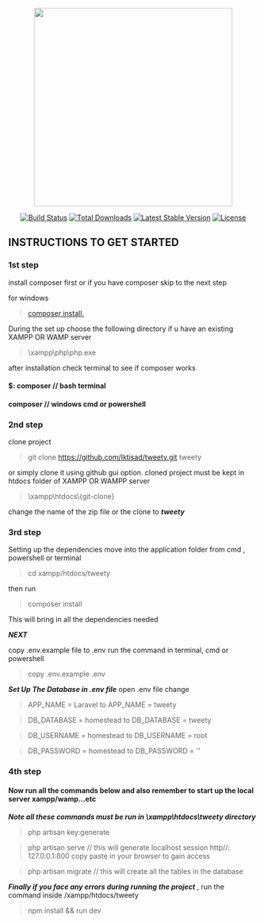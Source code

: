 <p align="center"><img src="https://res.cloudinary.com/dtfbvvkyp/image/upload/v1566331377/laravel-logolockup-cmyk-red.svg" width="400"></p>

<p align="center">
<a href="https://travis-ci.org/laravel/framework"><img src="https://travis-ci.org/laravel/framework.svg" alt="Build Status"></a>
<a href="https://packagist.org/packages/laravel/framework"><img src="https://poser.pugx.org/laravel/framework/d/total.svg" alt="Total Downloads"></a>
<a href="https://packagist.org/packages/laravel/framework"><img src="https://poser.pugx.org/laravel/framework/v/stable.svg" alt="Latest Stable Version"></a>
<a href="https://packagist.org/packages/laravel/framework"><img src="https://poser.pugx.org/laravel/framework/license.svg" alt="License"></a>
</p>

## INSTRUCTIONS TO GET STARTED
### 1st step
install composer first or if you have composer skip to the next step

for windows
> <a href="https://getcomposer.org/Composer-Setup.exe"> composer install.</a>

During the set up choose the following directory if u have an existing XAMPP OR WAMP server

> \xampp\php\php.exe 

after installation check terminal to see if composer works

#### $: composer // bash terminal 

#### composer // windows cmd or powershell

### 2nd step
clone project

> git clone https://github.com/Iktisad/tweety.git tweety


or simply clone it using github gui option.
cloned project must be kept in htdocs folder of XAMPP OR WAMPP server

> \xampp\htdocs\\{git-clone}

change the name of the zip file or the clone to ***tweety***

### 3rd step 
Setting up the dependencies
move into the application folder from cmd , powershell or terminal

> cd xampp/htdocs/tweety

then run 

> composer install 

This will bring in all the dependencies needed

***NEXT***

copy .env.example file to .env
run the command in terminal, cmd or powershell

> copy .env.example .env

***Set Up The Database in .env file***
open .env file
change

>APP_NAME = Laravel to APP_NAME = tweety

>DB_DATABASE = homestead to DB_DATABASE = tweety

>DB_USERNAME = homestead to DB_USERNAME = root

>DB_PASSWORD = homestead to DB_PASSWORD = ''


### 4th step

#### Now run all the commands below and also remember to start up the local server xampp/wamp...etc

***Note all these commands must be run in \xampp\htdocs\tweety directory***

> php artisan key:generate

> php artisan serve // this will generate localhost session http//: 127.0.0.1:800 copy paste in your browser to gain access

> php artisan migrate // this will create all the tables in the database

***Finally if you face any errors during running the project*** ,
run the command inside /xampp/htdocs/tweety

> npm install && run dev 



